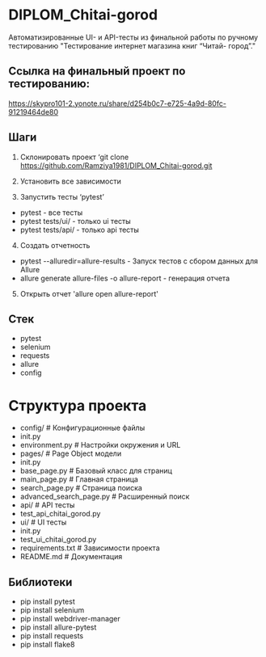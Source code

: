 # DIPLOM_Chitai-gorod
Автоматизированные UI- и API-тесты из финальной работы по ручному тестированию "Тестирование интернет магазина книг “Читай- город”."
## Ссылка на финальный проект по тестированию: 
https://skypro101-2.yonote.ru/share/d254b0c7-e725-4a9d-80fc-91219464de80

## Шаги
1. Склонировать проект ‘git clone https://github.com/Ramziya1981/DIPLOM_Chitai-gorod.git

2. Установить все зависимости

3. Запустить тесты ‘pytest’

* pytest - все тесты
* pytest tests/ui/ - только ui тесты
* pytest tests/api/ - только api тесты

4. Создать отчетность
* pytest --alluredir=allure-results - Запуск тестов с сбором данных для Allure
* allure generate allure-files -o allure-report - генерация отчета

5. Открыть отчет 'allure open allure-report'

## Стек
* pytest
* selenium
* requests
* allure
* config

# Структура проекта
* config/ # Конфигурационные файлы
* init.py
* environment.py # Настройки окружения и URL
* pages/ # Page Object модели
* init.py
* base_page.py # Базовый класс для страниц
* main_page.py # Главная страница
* search_page.py # Страница поиска
* advanced_search_page.py # Расширенный поиск
* api/ # API тесты
* test_api_chitai_gorod.py
* ui/ # UI тесты
* init.py
* test_ui_chitai_gorod.py
* requirements.txt # Зависимости проекта
* README.md # Документация

## Библиотеки
* pip install pytest
* pip install selenium
* pip install webdriver-manager
* pip install allure-pytest
* pip install requests
* pip install flake8
